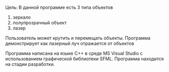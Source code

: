 Цель:
В данной программе есть 3 типа объектов
1) зеркало
2) полупрозрачный объект
3) лазер

Пользователь может крутить и перемещать объекты. Программа демонстрирует как лазерный луч отражается от объектов


Программа написана на языке C++ в среде MS Visual Studio  с использованием графической библиотеки SFML.
Программа находится на стадии разработки.
